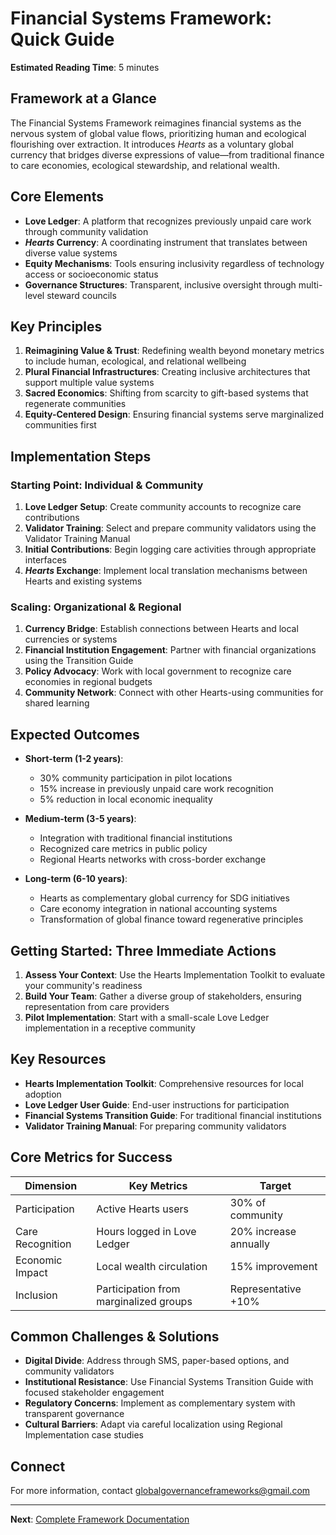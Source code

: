# Financial Systems Framework: Quick Guide

**Estimated Reading Time**: 5 minutes

## Framework at a Glance

The Financial Systems Framework reimagines financial systems as the nervous system of global value flows, prioritizing human and ecological flourishing over extraction. It introduces *Hearts* as a voluntary global currency that bridges diverse expressions of value—from traditional finance to care economies, ecological stewardship, and relational wealth.

## Core Elements

- **Love Ledger**: A platform that recognizes previously unpaid care work through community validation
- ***Hearts* Currency**: A coordinating instrument that translates between diverse value systems
- **Equity Mechanisms**: Tools ensuring inclusivity regardless of technology access or socioeconomic status
- **Governance Structures**: Transparent, inclusive oversight through multi-level steward councils

## Key Principles

1. **Reimagining Value & Trust**: Redefining wealth beyond monetary metrics to include human, ecological, and relational wellbeing
2. **Plural Financial Infrastructures**: Creating inclusive architectures that support multiple value systems
3. **Sacred Economics**: Shifting from scarcity to gift-based systems that regenerate communities
4. **Equity-Centered Design**: Ensuring financial systems serve marginalized communities first

## Implementation Steps

### Starting Point: Individual & Community

1. **Love Ledger Setup**: Create community accounts to recognize care contributions
2. **Validator Training**: Select and prepare community validators using the Validator Training Manual
3. **Initial Contributions**: Begin logging care activities through appropriate interfaces
4. ***Hearts* Exchange**: Implement local translation mechanisms between Hearts and existing systems

### Scaling: Organizational & Regional

1. **Currency Bridge**: Establish connections between Hearts and local currencies or systems
2. **Financial Institution Engagement**: Partner with financial organizations using the Transition Guide
3. **Policy Advocacy**: Work with local government to recognize care economies in regional budgets
4. **Community Network**: Connect with other Hearts-using communities for shared learning

## Expected Outcomes

- **Short-term (1-2 years)**: 
  - 30% community participation in pilot locations
  - 15% increase in previously unpaid care work recognition
  - 5% reduction in local economic inequality

- **Medium-term (3-5 years)**:
  - Integration with traditional financial institutions
  - Recognized care metrics in public policy
  - Regional Hearts networks with cross-border exchange

- **Long-term (6-10 years)**:
  - Hearts as complementary global currency for SDG initiatives
  - Care economy integration in national accounting systems
  - Transformation of global finance toward regenerative principles

## Getting Started: Three Immediate Actions

1. **Assess Your Context**: Use the Hearts Implementation Toolkit to evaluate your community's readiness
2. **Build Your Team**: Gather a diverse group of stakeholders, ensuring representation from care providers
3. **Pilot Implementation**: Start with a small-scale Love Ledger implementation in a receptive community

## Key Resources

- **Hearts Implementation Toolkit**: Comprehensive resources for local adoption
- **Love Ledger User Guide**: End-user instructions for participation
- **Financial Systems Transition Guide**: For traditional financial institutions
- **Validator Training Manual**: For preparing community validators

## Core Metrics for Success

| Dimension | Key Metrics | Target |
|-----------|------------|--------|
| Participation | Active Hearts users | 30% of community |
| Care Recognition | Hours logged in Love Ledger | 20% increase annually |
| Economic Impact | Local wealth circulation | 15% improvement |
| Inclusion | Participation from marginalized groups | Representative +10% |

## Common Challenges & Solutions

- **Digital Divide**: Address through SMS, paper-based options, and community validators
- **Institutional Resistance**: Use Financial Systems Transition Guide with focused stakeholder engagement
- **Regulatory Concerns**: Implement as complementary system with transparent governance
- **Cultural Barriers**: Adapt via careful localization using Regional Implementation case studies

## Connect

For more information, contact [globalgovernanceframeworks@gmail.com](mailto:globalgovernanceframeworks@gmail.com)

---

**Next**: [Complete Framework Documentation](/frameworks/docs/financial-systems)
